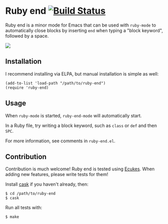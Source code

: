 # Ruby end [![Build Status](https://api.travis-ci.org/rejeep/ruby-end.png?branch=master)](http://travis-ci.org/rejeep/ruby-end)

Ruby end is a minor mode for Emacs that can be used with `ruby-mode`
to automatically close blocks by inserting `end` when typing a "block
keyword", followed by a space.

[<img src="http://img.youtube.com/vi/00O_8gTFe-k/0.jpg">](https://www.youtube.com/watch?v=00O_8gTFe-k)

## Installation
I recommend installing via ELPA, but manual installation is simple as well:

    (add-to-list 'load-path "/path/to/ruby-end")
    (require 'ruby-end)

## Usage
When `ruby-mode` is started, `ruby-end-mode` will automatically start.

In a Ruby file, try writing a block keyword, such as `class` or `def`
and then `SPC`.

For more information, see comments in `ruby-end.el`.

## Contribution
Contribution is much welcome! Ruby end is tested using [Ecukes](http://ecukes.info). When
adding new features, please write tests for them!

Install [cask](https://github.com/rejeep/cask.el) if you haven't
already, then:

    $ cd /path/to/ruby-end
    $ cask

Run all tests with:

    $ make
